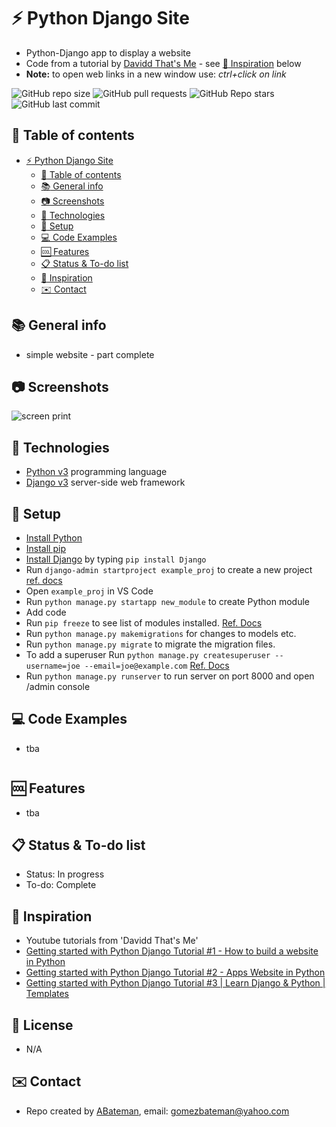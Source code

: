 # :zap: Python Django Site

* Python-Django app to display a website
* Code from a tutorial by [Davidd That's Me](https://www.youtube.com/channel/UC7NJLsf6IonOy8QI8gt5BeA) - see [:clap: Inspiration](#clap-inspiration) below
* **Note:** to open web links in a new window use: _ctrl+click on link_

![GitHub repo size](https://img.shields.io/github/repo-size/AndrewJBateman/python-django-site?style=plastic)
![GitHub pull requests](https://img.shields.io/github/issues-pr/AndrewJBateman/python-django-site?style=plastic)
![GitHub Repo stars](https://img.shields.io/github/stars/AndrewJBateman/python-django-site?style=plastic)
![GitHub last commit](https://img.shields.io/github/last-commit/AndrewJBateman/python-django-site?style=plastic)

## :page_facing_up: Table of contents

* [:zap: Python Django Site](#zap-python-django-site)
  * [:page_facing_up: Table of contents](#page_facing_up-table-of-contents)
  * [:books: General info](#books-general-info)
  * [:camera: Screenshots](#camera-screenshots)
  * [:signal_strength: Technologies](#signal_strength-technologies)
  * [:floppy_disk: Setup](#floppy_disk-setup)
  * [:computer: Code Examples](#computer-code-examples)
  * [:cool: Features](#cool-features)
  * [:clipboard: Status & To-do list](#clipboard-status--to-do-list)
  * [:clap: Inspiration](#clap-inspiration)
  * [:envelope: Contact](#envelope-contact)

## :books: General info

* simple website - part complete

## :camera: Screenshots

![screen print](./img/admin.png)

## :signal_strength: Technologies

* [Python v3](https://www.python.org/) programming language
* [Django v3](https://www.djangoproject.com/) server-side web framework

## :floppy_disk: Setup

* [Install Python](https://docs.python-guide.org/starting/installation/)
* [Install pip](https://docs.python-guide.org/dev/virtualenvs/#installing-pipenv)
* [Install Django](https://docs.djangoproject.com/en/3.1/howto/windows/) by typing `pip install Django`
* Run `django-admin startproject example_proj` to create a new project [ref. docs](https://docs.djangoproject.com/en/3.1/intro/tutorial01/)
* Open `example_proj` in VS Code
* Run `python manage.py startapp new_module` to create Python module
* Add code
* Run `pip freeze` to see list of modules installed. [Ref. Docs](https://pip.pypa.io/en/stable/reference/pip_freeze/)
* Run `python manage.py makemigrations` for changes to models etc.
* Run `python manage.py migrate` to migrate the migration files.
* To add a superuser Run `python manage.py createsuperuser --username=joe --email=joe@example.com` [Ref. Docs](https://docs.djangoproject.com/en/3.1/topics/auth/default/)
* Run `python manage.py runserver` to run server on port 8000 and open /admin console

## :computer: Code Examples

* tba

```python

```

## :cool: Features

* tba

## :clipboard: Status & To-do list

* Status: In progress
* To-do: Complete

## :clap: Inspiration

* Youtube tutorials from 'Davidd That's Me'
* [Getting started with Python Django Tutorial #1 - How to build a website in Python](https://www.youtube.com/watch?v=6G5Pdyo_msU)
* [Getting started with Python Django Tutorial #2 - Apps Website in Python](https://www.youtube.com/watch?v=yNU-KEETBvE)
* [Getting started with Python Django Tutorial #3 | Learn Django & Python | Templates](https://www.youtube.com/watch?v=AX9RcA-P4VI)

## :file_folder: License

* N/A

## :envelope: Contact

* Repo created by [ABateman](https://github.com/AndrewJBateman), email: gomezbateman@yahoo.com
